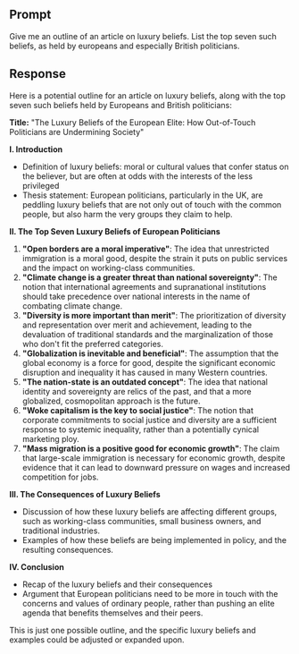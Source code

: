 ## Prompt

Give me an outline of an article on luxury beliefs. List the top seven such beliefs, as held by europeans and especially British politicians.

## Response

Here is a potential outline for an article on luxury beliefs, along with the top seven such beliefs held by Europeans and British politicians:

**Title:** "The Luxury Beliefs of the European Elite: How Out-of-Touch Politicians are Undermining Society"

**I. Introduction**

* Definition of luxury beliefs: moral or cultural values that confer status on the believer, but are often at odds with the interests of the less privileged
* Thesis statement: European politicians, particularly in the UK, are peddling luxury beliefs that are not only out of touch with the common people, but also harm the very groups they claim to help.

**II. The Top Seven Luxury Beliefs of European Politicians**

1. **"Open borders are a moral imperative"**: The idea that unrestricted immigration is a moral good, despite the strain it puts on public services and the impact on working-class communities.
2. **"Climate change is a greater threat than national sovereignty"**: The notion that international agreements and supranational institutions should take precedence over national interests in the name of combating climate change.
3. **"Diversity is more important than merit"**: The prioritization of diversity and representation over merit and achievement, leading to the devaluation of traditional standards and the marginalization of those who don't fit the preferred categories.
4. **"Globalization is inevitable and beneficial"**: The assumption that the global economy is a force for good, despite the significant economic disruption and inequality it has caused in many Western countries.
5. **"The nation-state is an outdated concept"**: The idea that national identity and sovereignty are relics of the past, and that a more globalized, cosmopolitan approach is the future.
6. **"Woke capitalism is the key to social justice"**: The notion that corporate commitments to social justice and diversity are a sufficient response to systemic inequality, rather than a potentially cynical marketing ploy.
7. **"Mass migration is a positive good for economic growth"**: The claim that large-scale immigration is necessary for economic growth, despite evidence that it can lead to downward pressure on wages and increased competition for jobs.

**III. The Consequences of Luxury Beliefs**

* Discussion of how these luxury beliefs are affecting different groups, such as working-class communities, small business owners, and traditional industries.
* Examples of how these beliefs are being implemented in policy, and the resulting consequences.

**IV. Conclusion**

* Recap of the luxury beliefs and their consequences
* Argument that European politicians need to be more in touch with the concerns and values of ordinary people, rather than pushing an elite agenda that benefits themselves and their peers.

This is just one possible outline, and the specific luxury beliefs and examples could be adjusted or expanded upon.


